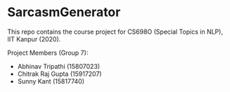 # SarcasmGenerator

This repo contains the course project for CS698O (Special Topics in NLP),
IIT Kanpur (2020).

Project Members (Group 7):
- Abhinav Tripathi (15807023)
- Chitrak Raj Gupta (15917207)
- Sunny Kant (15817740) 
